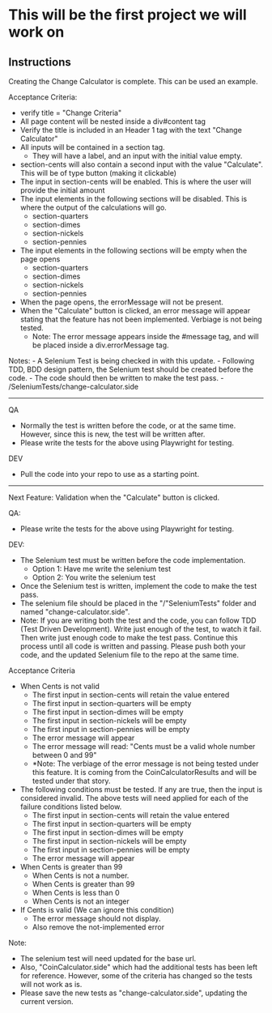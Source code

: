 # This will be the first project we will work on

## Instructions
Creating the Change Calculator is complete.
This can be used an example.

Acceptance Criteria:
- verify title = "Change Criteria"
- All page content will be nested inside a div#content tag
- Verify the title is included in an Header 1 tag with the text "Change Calculator"
- All inputs will be contained in a section tag.
    - They will have a label, and an input with the initial value empty.
- section-cents will also contain a second input with the value "Calculate". This will be of type button (making it clickable)
- The input in section-cents will be enabled. This is where the user will provide the initial amount
- The input elements in the following sections will be disabled. This is where the output of the calculations will go.
    - section-quarters
    - section-dimes
    - section-nickels
    - section-pennies
- The input elements in the following sections will be empty when the page opens
    - section-quarters
    - section-dimes
    - section-nickels
    - section-pennies
- When the page opens, the errorMessage will not be present.
- When the "Calculate" button is clicked, an error message will appear stating that the feature has not been implemented. Verbiage is not being tested.
    - Note: The error message appears inside the #message tag, and will be placed inside a div.errorMessage tag.

Notes: 
    - A Selenium Test is being checked in with this update.
    - Following TDD, BDD design pattern, the Selenium test should be created before the code.
    - The code should then be written to make the test pass.
    - /SeleniumTests/change-calculator.side

---
QA
- Normally the test is written before the code, or at the same time. However, since this is new, the test will be written after.
- Please write the tests for the above using Playwright for testing.

DEV
- Pull the code into your repo to use as a starting point.

---
Next Feature: Validation when the "Calculate" button is clicked.

QA:
- Please write the tests for the above using Playwright for testing.

DEV:
- The Selenium test must be written before the code implementation.
    - Option 1: Have me write the selenium test
    - Option 2: You write the selenium test
- Once the Selenium test is written, implement the code to make the test pass.
- The selenium file should be placed in the "/"SeleniumTests" folder and named "change-calculator.side".
- Note: If you are writing both the test and the code, you can follow TDD (Test Driven Development). Write just enough of the test, to watch it fail. Then write just enough code to make the test pass. Continue this process until all code is written and passing. Please push both your code, and the updated Selenium file to the repo at the same time.

Acceptance Criteria
- When Cents is not valid
    - The first input in section-cents will retain the value entered
    - The first input in section-quarters will be empty
    - The first input in section-dimes will be empty
    - The first input in section-nickels will be empty
    - The first input in section-pennies will be empty
    - The error message will appear
    - The error message will read: "Cents must be a valid whole number between 0 and 99"
    - *Note: The verbiage of the error message is not being tested under this feature. It is coming from the CoinCalculatorResults and will be tested under that story.
- The following conditions must be tested. If any are true, then the input is considered invalid. The above tests will need applied for each of the failure conditions listed below.
    - The first input in section-cents will retain the value entered
    - The first input in section-quarters will be empty
    - The first input in section-dimes will be empty
    - The first input in section-nickels will be empty
    - The first input in section-pennies will be empty
    - The error message will appear
- When Cents is greater than 99
    - When Cents is not a number.
    - When Cents is greater than 99
    - When Cents is less than 0
    - When Cents is not an integer
- If Cents is valid (We can ignore this condition)
    - The error message should not display.
    - Also remove the not-implemented error


Note: 
 - The selenium test will need updated for the base url.
 - Also, "CoinCalculator.side" which had the additional tests has been left for reference. However, some of the criteria has changed so the tests will not work as is.
 - Please save the new tests as "change-calculator.side", updating the current version.
